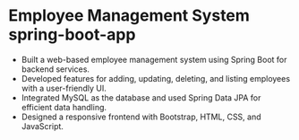 # Employee Management System spring-boot-app #
* Built a web-based employee management system using Spring Boot for backend services.
* Developed features for adding, updating, deleting, and listing employees with a user-friendly UI.
* Integrated MySQL as the database and used Spring Data JPA for efficient data handling.
* Designed a responsive frontend with Bootstrap, HTML, CSS, and JavaScript.
